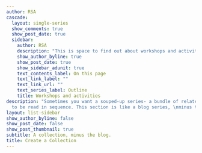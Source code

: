 ```yaml
---
author: RSA
cascade:
  layout: single-series
  show_comments: true
  show_post_date: true
  sidebar:
    author: RSA
    description: "This is space to find out about workshops and activities hosted by the RSA"
    show_author_byline: true
    show_post_date: true
    show_sidebar_adunit: true
    text_contents_label: On this page
    text_link_label: ""
    text_link_url: ""
    text_series_label: Outline
    title: Workshops and activities
description: "Sometimes you want a souped-up series- a bundle of related pages \nmeant
  to be read in sequence. This section is like a blog series, \nminus the blog.\n"
layout: list-sidebar
show_author_byline: false
show_post_date: false
show_post_thumbnail: true
subtitle: A collection, minus the blog.
title: Create a Collection
---
```


